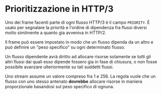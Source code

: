 # Prioritizzazione in HTTP/3

Uno dei frame facenti parte di ogni flusso HTTP/3 è il campo `PRIORITY`.
È usato per segnalare la priorità e l'ordine di dipendenza fra flussi
diversi molto similmente a quanto gia avveniva in HTTP/2.

Il frame può essere impostato in modo che un flusso dipenda da un altro e
può definire un "peso specifico" su ogni determinato flusso.

Un flusso dipendente avrà diritto ad allocare risorse solamente se tutti
gli altri flussi dai quali esso dipende fossero gia in fase di chiusura,
o non fosse possibile avanzare ulteriormente su tali suddetti flussi.

Uno stream assume un valore compreso fra 1 e 256. La regola vuole che
un flusso con uno stesso antenato **dovrebbe** allocare risorse in maniera
proporzionale basandosi sul peso specifico di ognuna.
